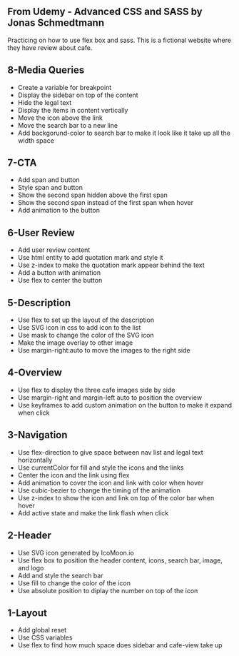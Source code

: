 From Udemy - Advanced CSS and SASS by Jonas Schmedtmann
--------------------------------------------------------
Practicing on how to use flex box and sass. This is a fictional website where they have review about cafe.

8-Media Queries
--------------------------------------------------------
- Create a variable for breakpoint
- Display the sidebar on top of the content
- Hide the legal text
- Display the items in content vertically
- Move the icon above the link
- Move the search bar to a new line
- Add backgorund-color to search bar to make it look like it take up all the width space

7-CTA
--------------------------------------------------------
- Add span and button
- Style span and button
- Show the second span hidden above the first span
- Show the second span instead of the first span when hover
- Add animation to the button

6-User Review
--------------------------------------------------------
- Add user review content
- Use html entity to add quotation mark and style it
- Use z-index to make the quotation mark appear behind the text
- Add a button with animation
- Use flex to center the button

5-Description
--------------------------------------------------------
- Use flex to set up the layout of the description
- Use SVG icon in css to add icon to the list
- Use mask to change the color of the SVG icon
- Make the image overlay to other image
- Use margin-right:auto to move the images to the right side

4-Overview
--------------------------------------------------------
- Use flex to display the three cafe images side by side
- Use margin-right and margin-left auto to position the overview
- Use keyframes to add custom animation on the button to make it expand when click

3-Navigation
--------------------------------------------------------
- Use flex-direction to give space between nav list and legal text horizontally
- Use currentColor for fill and style the icons and the links
- Center the icon and the link using flex
- Add animation to cover the icon and link with color when hover
- Use cubic-bezier to change the timing of the animation
- Use z-index to show the icon and link on top of the color bar when hover
- Add active state and make the link flash when click

2-Header
--------------------------------------------------------
- Use SVG icon generated by IcoMoon.io
- Use flex box to position the header content, icons, search bar, image, and logo
- Add and style the search bar
- Use fill to change the color of the icon
- Use absolute position to diplay the number on top of the icon

1-Layout
--------------------------------------------------------
- Add global reset
- Use CSS variables
- Use flex to find how much space does sidebar and cafe-view take up